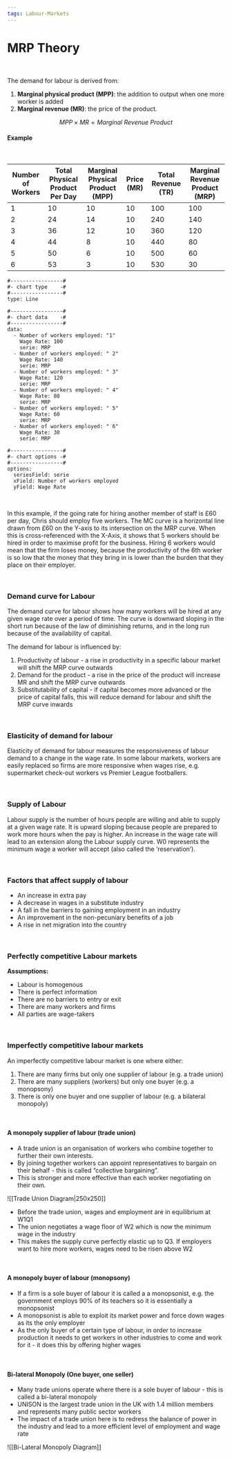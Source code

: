 ```yaml
---
tags: Labour-Markets
---
```


# MRP Theory

</br>





The demand for labour is derived from:

1) **Marginal physical product (MPP)**: the addition to output when one more worker is added
2) **Marginal revenue (MR)**: the price of the product.

$$MPP \times MR = Marginal \ Revenue \ Product$$

#### Example
</br>






| Number of Workers | Total Physical Product Per Day | Marginal Physical Product (MPP) | Price (MR) | Total Revenue (TR) | Marginal Revenue Product (MRP) |
| ----------------- | ------------------------------ | ------------------------------- | ---------- | ------------------ | ------------------------------ |
| 1                 | 10                             | 10                              | 10         | 100                | 100                            |
| 2                 | 24                             | 14                              | 10         | 240                | 140                            |
| 3                 | 36                             | 12                              | 10         | 360                | 120                            |
| 4                 | 44                             | 8                               | 10         | 440                | 80                             |
| 5                 | 50                             | 6                               | 10         | 500                | 60                             |
| 6                 | 53                             | 3                               | 10         | 530                | 30                             |

```chartsview
#-----------------#
#- chart type    -#
#-----------------#
type: Line

#-----------------#
#- chart data    -#
#-----------------#
data:
  - Number of workers employed: "1"
    Wage Rate: 100
    serie: MRP
  - Number of workers employed: " 2"
    Wage Rate: 140
    serie: MRP
  - Number of workers employed: " 3"
    Wage Rate: 120
    serie: MRP
  - Number of workers employed: " 4"
    Wage Rate: 80
    serie: MRP
  - Number of workers employed: " 5"
    Wage Rate: 60
    serie: MRP
  - Number of workers employed: " 6"
    Wage Rate: 30
    serie: MRP

#-----------------#
#- chart options -#
#-----------------#
options:
  seriesField: serie
  xField: Number of workers employed
  yField: Wage Rate
```

</br>

In this example, if the going rate for hiring another member of staff is £60 per day, Chris should employ five workers. The MC curve is a horizontal line drawn from £60 on the Y-axis to its intersection on the MRP curve. When this is cross-referenced with the X-Axis, it shows that 5 workers should be hired in order to maximise profit for the business. Hiring 6 workers would mean that the firm loses money, because the productivity of the 6th worker is so low that the money that they bring in is lower than the burden that they place on their employer.

</br>

### Demand curve for Labour

The demand curve for labour shows how many workers will be hired at any given wage rate over a period of time. The curve is downward sloping in the short run because of the law of diminishing returns, and in the long run because of the availability of capital.





The demand for labour is influenced by:

1) Productivity of labour - a rise in productivity in a specific labour market will shift the MRP curve outwards
2) Demand for the product - a rise in the price of the product will increase MR and shift the MRP curve outwards
3) Substitutability of capital - if capital becomes more advanced or the price of capital falls, this will reduce demand for labour and shift the MRP curve inwards

</br>

### Elasticity of demand for labour

Elasticity of demand for labour measures the responsiveness of labour demand to a change in the wage rate. In some labour markets, workers are easily replaced so firms are more responsive when wages rise, e.g. supermarket check-out workers vs Premier League footballers.





</br>

### Supply of Labour

Labour supply is the number of hours people are willing and able to supply at a given wage rate. It is upward sloping because people are prepared to work more hours when the pay is higher. An increase in the wage rate will lead to an extension along the Labour supply curve. W0 represents the minimum wage a worker will accept (also called the ‘reservation’).





</br>

### Factors that affect supply of labour

- An increase in extra pay
- A decrease in wages in a substitute industry
- A fall in the barriers to gaining employment in an industry
- An improvement in the non-pecuniary benefits of a job
- A rise in net migration into the country





</br>

### Perfectly competitive Labour markets

**Assumptions:**
- Labour is homogenous
- There is perfect information
- There are no barriers to entry or exit
- There are many workers and firms
- All parties are wage-takers





</br>

### Imperfectly competitive labour markets

An imperfectly competitive labour market is one where either:
1) There are many firms but only one supplier of labour (e.g. a trade union)
2) There are many suppliers (workers) but only one buyer (e.g. a monopsony)
3) There is only one buyer and one supplier of labour (e.g. a bilateral monopoly)





</br>

#### A monopoly supplier of labour (trade union)

- A trade union is an organisation of workers who combine together to further their own interests.
- By joining together workers can appoint representatives to bargain on their behalf - this is called “collective bargaining”.
- This is stronger and more effective than each worker negotiating on their own.





![[Trade Union Diagram|250x250]]

- Before the trade union, wages and employment are in
  equilibrium at W1Q1
- The union negotiates a wage floor of W2 which is now the minimum wage in the industry
- This makes the supply curve perfectly elastic up to Q3. If employers want to hire more workers, wages need to be risen above W2
</br>

#### A monopoly buyer of labour (monopsony)

- If a firm is a sole buyer of labour it is called a a monopsonist, e.g. the government employs 90% of its teachers so it is essentially a monopsonist
- A monopsonist is able to exploit its market power and force down wages as its the only employer
- As the only buyer of a certain type of labour, in order to increase production it needs to get workers in other industries to come and work for it - it does this by offering higher wages





</br>

#### Bi-lateral Monopoly (One buyer, one seller)

- Many trade unions operate where there is a sole buyer of labour - this is called a bi-lateral monopoly
- UNISON is the largest trade union in the UK with 1.4 million members and represents many public sector workers
- The impact of a trade union here is to redress the balance of power in the industry and lead to a more efficient level of employment and wage rate





![[Bi-Lateral Monopoly Diagram]]